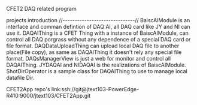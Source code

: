 CFET2 DAQ related program

projects introduction
//------------------------------//
BaiscAIModule is an interface and comman defintion of DAQ AI, all DAQ card like JY and NI can use it.
DAQAIThing is a CFET Thing with a instance of BaiscAIModule, can control all DAQ porgrass without any dependence of a special DAQ card or file format.
DAQDataUploadThing can upload local DAQ file to another place(File copy), as same as DAQAIThing it doesn't rely any special file format.
DAQsManagerView is just a web for monitor and control all DAQAIThing.
JYDAQAI and NIDAQAI is the realizations of BaiscAIModule.
ShotDirOperator is a sample class for DAQAIThing to use to manage local datafile Dir.

CFET2App repo's link:ssh://git@jtext103-PowerEdge-R410:9000/jtext103/CFET2App.git